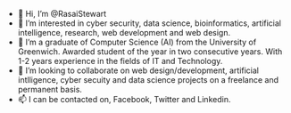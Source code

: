 - 👋 Hi, I’m @RasaiStewart
- 👀 I’m interested in cyber security, data science, bioinformatics, artificial intelligence, research, web development and web design.
- 🌱 I’m a graduate of Computer Science (AI) from the University of Greenwich. Awarded student of the year in two consecutive years. With 1-2 years experience in the fields of IT and Technology.
- 💞️ I’m looking to collaborate on web design/development, artificial intlligence, cyber secuity and data science projects on a freelance and permanent basis.
- 📫 I can be contacted on, Facebook, Twitter and Linkedin.
